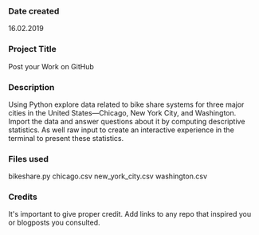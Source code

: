 ### Date created
16.02.2019

### Project Title
Post your Work on GitHub

### Description
 Using Python explore data related to bike share systems for three major cities in the United States—Chicago, New York City, and Washington. Import the data and answer questions about it by computing descriptive statistics. As well raw input to create an interactive experience in the terminal to present these statistics.

### Files used
bikeshare.py
chicago.csv
new_york_city.csv
washington.csv

### Credits
It's important to give proper credit. Add links to any repo that inspired you or blogposts you consulted.
